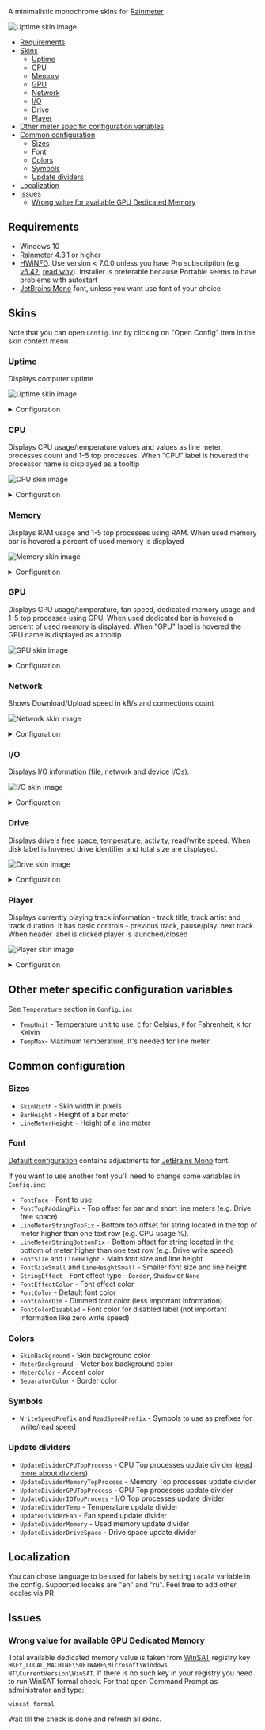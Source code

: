 A minimalistic monochrome skins for [Rainmeter](https://www.rainmeter.net/)

![Uptime skin image](images/skin_preview.png)

- [Requirements](#requirements)
- [Skins](#skins)
  - [Uptime](#uptime)
  - [CPU](#cpu)
  - [Memory](#memory)
  - [GPU](#gpu)
  - [Network](#network)
  - [I/O](#io)
  - [Drive](#drive)
  - [Player](#player)
- [Other meter specific configuration variables](#other-meter-specific-configuration-variables)
- [Common configuration](#common-configuration)
  - [Sizes](#sizes)
  - [Font](#font)
  - [Colors](#colors)
  - [Symbols](#symbols)
  - [Update dividers](#update-dividers)
- [Localization](#localization)
- [Issues](#issues)
  - [Wrong value for available GPU Dedicated Memory](#wrong-value-for-available-gpu-dedicated-memory)

## Requirements

- Windows 10
- [Rainmeter](https://www.rainmeter.net/) 4.3.1 or higher
- [HWiNFO](https://www.hwinfo.com/). Use version < 7.0.0 unless you have Pro subscription (e.g. [v6.42](https://www.fosshub.com/HWiNFO-old.html), [read why](https://docs.rainmeter.net/tips/hwinfo/)). Installer is preferable because Portable seems to have problems with autostart
- [JetBrains Mono](https://www.jetbrains.com/lp/mono/) font, unless you want use font of your choice

## Skins

Note that you can open `Config.inc` by clicking on "Open Config" item in the skin context menu

### Uptime

Displays computer uptime

![Uptime skin image](images/uptime.png)

<details>
  <summary>Configuration</summary>

See `Uptime` section in `Config.inc`

- `UptimeBorderTop`, `UptimeBorderRight`, `UptimeBorderBottom` and `UptimeBorderLeft` - Toggles skin border visibility
</details>

### CPU

Displays CPU usage/temperature values and values as line meter, processes count and 1-5 top processes. When "CPU" label is hovered the processor name is displayed as a tooltip

![CPU skin image](images/cpu.png)

<details>
  <summary>Configuration</summary>

See `CPU` section in `Config.inc`

- `HWiNFO_CPU0_SensorId` and `HWiNFO_CPU0_SensorInstance` - CPU Sensor ID and Instance (**Sensor Details** section in "HWiNFO Shared Memory Viewer") that provides CPU temperature value. See "Setting HWiNFO related values" section in `Config.inc` for more details
- `HWiNFO_CPU0_Temp` - CPU temperature Entry ID (**Entry Details** section)
- `CPUTopProcessesCount` - Number of top processes using CPU displayed. Setting value to `0` hides "Top processes" block
- `CPUBorderTop`, `CPUBorderRight`, `CPUBorderBottom` and `CPUBorderLeft` - Toggles skin border visibility
</details>

### Memory

Displays RAM usage and 1-5 top processes using RAM. When used memory bar is hovered a percent of used memory is displayed

![Memory skin image](images/memory.png)

<details>
  <summary>Configuration</summary>

See `Memory` section in `Config.inc`

- `MemoryTopProcessesCount` - Number of top processes using RAM displayed. Setting value to `0` hides "Top processes" block
- `MemoryBorderTop`, `MemoryBorderRight`, `MemoryBorderBottom` and `MemoryBorderLeft` - Toggles skin border visibility
</details>

### GPU

Displays GPU usage/temperature, fan speed, dedicated memory usage and 1-5 top processes using GPU. When used dedicated bar is hovered a percent of used memory is displayed. When "GPU" label is hovered the GPU name is displayed as a tooltip

![GPU skin image](images/gpu.png)

<details>
  <summary>Configuration</summary>

See `GPU` section in `Config.inc`

- `HWiNFO_GPU0_SensorId` and `HWiNFO_GPU0_SensorInstance` - GPU Sensor ID and Instance
- `HWiNFO_GPU0_Temp` - GPU Temperature Entry ID
- `HWiNFO_GPU0_Fan` - GPU Fan Entry ID
- `GPUTopProcessesCount` - Number of top processes using GPU displayed. Setting value to `0` hides "Top processes" block
- `GPU_Registry_GUID` - Registry key name where GPU name can be read. Value is displayed as a tooltip when "GPU" label is hovered
- `GPUBorderTop`, `GPUBorderRight`, `GPUBorderBottom` and `GPUBorderLeft` - Toggles skin border visibility
</details>

### Network

Shows Download/Upload speed in kB/s and connections count

![Network skin image](images/network.png)

<details>
  <summary>Configuration</summary>

See `Network` section in `Config.inc`

- `NetworkMaxDownloadMbits` and `NetworkMaxUploadMbits` - Maximum download/upload speed of your network. Use http://speedtest.net to get these values
- `NetworkInterface` - Network interface name. Set if default value doesn't match your network adapter
- `NetworkBorderTop`, `NetworkBorderRight`, `NetworkBorderBottom` and `NetworkBorderLeft` - Toggles skin border visibility
</details>

### I/O

Displays I/O information (file, network and device I/Os).

![I/O skin image](images/io.png)

<details>
  <summary>Configuration</summary>

See `I/O` section in `Config.inc`

- `IOTopProcessesCount` - Number of top processes using I/O displayed. Setting value to `0` hides "Top processes Read+Write" block
- `IOBorderTop`, `IOBorderRight`, `IOBorderBottom` and `IOBorderLeft` - Toggles skin border visibility
</details>

### Drive

Displays drive's free space, temperature, activity, read/write speed. When disk label is hovered drive identifier and total size are displayed.

![Drive skin image](images/drive.png)

<details>
  <summary>Configuration</summary>

See `Drives` section in `Config.inc`

You might want to load `Drive_Header` skin to add header for drives skins

- `HWiNFO_SMART_SensorId` - S.M.A.R.T. Sensor ID (the same for all drives)
- `Drive_1`...`Drive_6` - Drive's letter (e.g. `C:`)
- `Drive_1_HWiNFOSensorInstance`...`Drive_6_HWiNFOSensorInstance` - S.M.A.R.T. Sensor Instance
- `Drive_1_HWiNFOTemperatureEntryId`..`Drive_6_HWiNFOTemperatureEntryId` - S.M.A.R.T. Drive Temperature Entry ID
- `DrivesHeaderBorderTop`, `DrivesHeaderBorderRight`, `DrivesHeaderBorderBottom` and `DrivesHeaderBorderLeft` - Toggles Drives Header skin border visibility
- `Drive_1_BorderTop`...`Drive_6_BorderTop`, `Drive_1_BorderRight`...`Drive_6_BorderRight`, `Drive_1_BorderBottom`...`Drive_6_BorderBottom` and `Drive_1_BorderLeft`...`Drive_6_BorderLeft` - Toggles skin border visibility
</details>

### Player

Displays currently playing track information - track title, track artist and track duration. It has basic controls - previous track, pause/play. next track. When header label is clicked player is launched/closed

![Player skin image](images/player.png)

<details>
  <summary>Configuration</summary>

See `Player` section in `Config.inc`

- `PlayerName` - Player application name (see [supported players list](https://docs.rainmeter.net/manual/measures/nowplaying/#playerlist))
- `PlayerTitle` - Skin header text (e.g. "My Jukebox")
- `PlayerPath` - Player executable absolute path
- `PlayerBorderTop`, `PlayerBorderRight`, `PlayerBorderBottom` and `PlayerBorderLeft` - Toggles skin border visibility
</details>

## Other meter specific configuration variables

See `Temperature` section in `Config.inc`

- `TempUnit` - Temperature unit to use. `C` for Celsius, `F` for Fahrenheit, `K` for Kelvin
- `TempMax`- Maximum temperature. It's needed for line meter

## Common configuration

### Sizes

- `SkinWidth` - Skin width in pixels
- `BarHeight` - Height of a bar meter
- `LineMeterHeight` - Height of a line meter

### Font

[Default configuration](src/@Resources/Config.inc) contains adjustments for [JetBrains Mono](https://www.jetbrains.com/lp/mono/) font.

If you want to use another font you'll need to change some variables in `Config.inc`:

- `FontFace` - Font to use
- `FontTopPaddingFix` - Top offset for bar and short line meters (e.g. Drive free space)
- `LineMeterStringTopFix` - Bottom top offset for string located in the top of meter higher than one text row (e.g. CPU usage %).
- `LineMeterStringBottomFix` - Bottom offset for string located in the bottom of meter higher than one text row (e.g. Drive write speed)
- `FontSize` and `LineHeight` - Main font size and line height
- `FontSizeSmall` and `LineHeightSmall` - Smaller font size and line height
- `StringEffect` - Font effect type - `Border`, `Shadow` or `None`
- `FontEffectColor` - Font effect color
- `FontColor` - Default font color
- `FontColorDim` - Dimmed font color (less important information)
- `FontColorDisabled` - Font color for disabled label (not important information like zero write speed)

### Colors

- `SkinBackground` - Skin background color
- `MeterBackground` - Meter box background color
- `MeterColor` - Accent color
- `SeparatorColor` - Border color

### Symbols

- `WriteSpeedPrefix` and `ReadSpeedPrefix` - Symbols to use as prefixes for write/read speed

### Update dividers

- `UpdateDividerCPUTopProcess` - CPU Top processes update divider ([read more about dividers](https://docs.rainmeter.net/tips/update-guide/))
- `UpdateDividerMemoryTopProcess` - Memory Top processes update divider
- `UpdateDividerGPUTopProcess` - GPU Top processes update divider
- `UpdateDividerIOTopProcess` - I/O Top processes update divider
- `UpdateDividerTemp` - Temperature update divider
- `UpdateDividerFan` - Fan speed update divider
- `UpdateDividerMemory` - Used memory update divider
- `UpdateDividerDriveSpace` - Drive space update divider

## Localization

You can chose language to be used for labels by setting `Locale` variable in the config. Supported locales are "en" and "ru". Feel free to add other locales via PR

## Issues

### Wrong value for available GPU Dedicated Memory

Total available dedicated memory value is taken from [WinSAT](https://en.wikipedia.org/wiki/Windows_System_Assessment_Tool) registry key `HKEY_LOCAL_MACHINE\SOFTWARE\Microsoft\Windows NT\CurrentVersion\WinSAT`. If there is no such key in your registry you need to run WinSAT formal check. For that open Command Prompt as administrator and type:

```
winsat formal
```

Wait till the check is done and refresh all skins.
